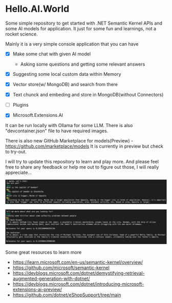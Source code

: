 # Hello.AI.World

Some simple repository to get started with .NET Semantic Kernel APIs and some AI models for application. It just for some fun and learnings, not a rocket science.

Mainly it is a very simple console application that you can have

- [x] Make some chat with given AI model
     - Asking some questions and getting some relevant answers
- [x] Suggesting some local custom data within Memory
- [x] Vector store(w/ MongoDB) and search from there
- [x] Text chunck and embeding and store in MongoDB(without Connectors)
- [ ] Plugins
- [x] Microsoft.Extensions.AI


It can be run locally with Ollama for some LLM. There is also "devcontainer.json" file to have required images.

There is also new GitHub Marketplace for models(Preview) - https://github.com/marketplace/models It is currently in preview but check to try-out.

I will try to update this repository to learn and play more. And please feel free to share any feedback or help me out to figure out those, I will really appreciate...

![What](/img02.png)

![What](/img03.png)

Some great resources to learn more

- https://learn.microsoft.com/en-us/semantic-kernel/overview/
- https://github.com/microsoft/semantic-kernel
- https://devblogs.microsoft.com/dotnet/demystifying-retrieval-augmented-generation-with-dotnet/
- https://devblogs.microsoft.com/dotnet/introducing-microsoft-extensions-ai-preview/
- https://github.com/dotnet/eShopSupport/tree/main